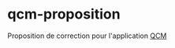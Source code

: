 # qcm-proposition

Proposition de correction pour l'application [QCM](https://slamwiki2.kobject.net/licence/utc503/imperatif/objet/exercices#partie_1)

